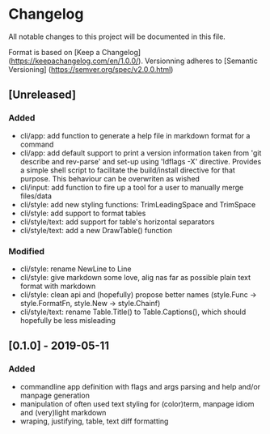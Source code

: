 # Changelog
All notable changes to this project will be documented in this file.

Format is based on [Keep a Changelog] (https://keepachangelog.com/en/1.0.0/).
Versionning adheres to [Semantic Versioning] (https://semver.org/spec/v2.0.0.html)

## [Unreleased]
### Added
- cli/app: add function to generate a help file in markdown format for a
  command 
- cli/app: add default support to print a version information taken from 'git
  describe and rev-parse' and set-up using 'ldflags -X' directive. Provides a
  simple shell script to facilitate the build/install directive for that purpose.
  This behaviour can be overwriten as wished
- cli/input: add function to fire up a tool for a user to manually merge
  files/data
- cli/style: add new styling functions: TrimLeadingSpace and TrimSpace
- cli/style: add support to format tables
- cli/style/text: add support for table's horizontal separators
- cli/style/text: add a new DrawTable() function
### Modified
- cli/style: rename NewLine to Line
- cli/style: give markdown some love, alig nas far as possible plain text
  format with markdown
- cli/style: clean api and (hopefully) propose better names
  (style.Func -> style.FormatFn, style.New -> style.Chainf)
- cli/style/text: rename Table.Title() to Table.Captions(), which
  should hopefully be less misleading


## [0.1.0] - 2019-05-11
### Added
- commandline app definition with flags and args parsing and help and/or
  manpage generation
- manipulation of often used text styling for (color)term, manpage idiom
  and (very)light markdown
- wraping, justifying, table, text diff formatting

